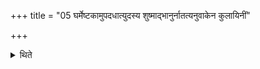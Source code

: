 +++
title = "05 घर्मेष्टकामुपदधात्युदस्य शुष्माद्भानुर्नातत्यनुवाकेन कुलायिनीं"

+++

<details><summary>थिते</summary>

घर्मेष्टकामुपदधात्युदस्य शुष्माद्भानुर्नातत्यनुवाकेन । कुलायिनीं यास्ते अग्न आर्द्रा योनय इत्यनुवाकेन । ऐडिक्या चित्याध्वर्युरग्निमभिमृशन्त्यग्निरसि वैश्वानरोऽसीत्यनुवाकेन ५
</details>
